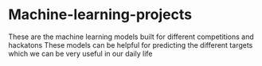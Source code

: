 # Machine-learning-projects
These are the machine learning models built for different competitions and hackatons
These models can be helpful for  predicting the different targets which we can be very useful in our daily life
